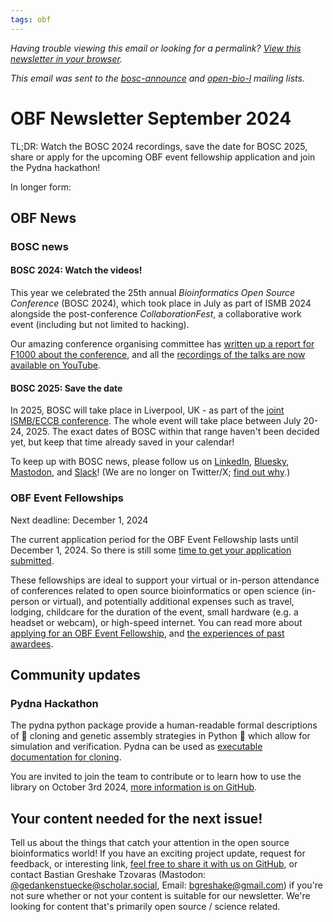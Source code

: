 ```yaml
---
tags: obf
---
```


_Having trouble viewing this email or looking for a permalink? [View this newsletter in your browser](https://github.com/OBF/newsletter/blob/master/newsletters/2024-03.md)._

_This email was sent to the [bosc-announce](https://groups.google.com/g/bosc-announce) and [open-bio-l](http://mailman.open-bio.org/mailman/listinfo/open-bio-l/) mailing lists._

# OBF Newsletter September 2024

TL;DR: Watch the BOSC 2024 recordings, save the date for BOSC 2025, share or apply for the upcoming OBF event fellowship application and join the Pydna hackathon!

In longer form: 

## OBF News

### BOSC news

#### BOSC 2024: Watch the videos!

This year we celebrated the 25th annual _Bioinformatics Open Source Conference_ (BOSC 2024), 
which took place in July as part of ISMB 2024 alongside the post-conference _CollaborationFest_, 
a collaborative work event (including but not limited to hacking).

Our amazing conference organising committee has [written up a report for F1000 about the conference](https://docs.google.com/document/d/1P8Vzr_Rja7-yS686cL9TX7amoUfL5jt_qyH1wu3JGtw/edit),
and all the [recordings of the talks are now available on YouTube](https://www.youtube.com/watch?v=AhTZGLnFmh0&list=PLir-OOQiOhXZUNv8DStG8LC1I9-MoUgMh).

#### BOSC 2025: Save the date

In 2025, BOSC will take place in Liverpool, UK - as part of the [joint ISMB/ECCB conference](https://www.iscb.org/ismbeccb2025/home). 
The whole event will take place between July 20-24, 2025. 
The exact dates of BOSC within that range haven't been decided yet, but keep that time already saved in your calendar!

To keep up with BOSC news, please follow us on [LinkedIn](https://www.linkedin.com/groups/14344023/), [Bluesky](https://bsky.app/profile/bosc.bsky.social), [Mastodon](https://genomic.social/@BOSC), and [Slack](https://join.slack.com/t/obf-bosc/shared_invite/zt-n5ur1gsj-z2C~69_4lYTFPg5tbWA8Ew)! (We are no longer on Twitter/X; [find out why](https://www.open-bio.org/2023/11/20/leaving-x/).)

### OBF Event Fellowships

Next deadline: December 1, 2024

The current application period for the OBF Event Fellowship lasts until December 1, 2024. So there is still some [time to get your application submitted](https://forms.gle/3yLg94G1C9nkZkvq5).

These fellowships are ideal to support your virtual or in-person attendance of conferences related to open source bioinformatics or open science (in-person or virtual), and potentially additional expenses such as travel, lodging, childcare for the duration of the event, small hardware (e.g. a headset or webcam), or high-speed internet. You can read more about [applying for an OBF Event Fellowship](https://www.open-bio.org/event-awards/#fellowships-applications), and [the experiences of past awardees](https://www.open-bio.org/category/travel-fellowship/event-fellowship/).

## Community updates

### Pydna Hackathon

The pydna python package provide a human-readable formal descriptions of 🧬 cloning and genetic assembly strategies in Python 🐍 which allow for simulation and verification. 
Pydna can be used as [executable documentation for cloning](https://en.wikipedia.org/wiki/Literate_programming).

You are invited to join the team to contribute or to learn how to use the library on October 3rd 2024, [more information is on GitHub](https://github.com/BjornFJohansson/pydna/discussions/258).


## Your content needed for the next issue!

Tell us about the things that catch your attention in the open source bioinformatics world! 
If you have an exciting project update, request for feedback, or interesting link, 
[feel free to share it with us on GitHub](https://github.com/OBF/newsletter/issues/42), 
or contact Bastian Greshake Tzovaras (Mastodon: [@gedankenstuecke@scholar.social](https://scholar.social/@gedankenstuecke), Email: [bgreshake@gmail.com](mailto:bgreshake@gmail.com)) if you're not sure whether or not your content is suitable for our newsletter. We're looking for content that's primarily open source / science related.



